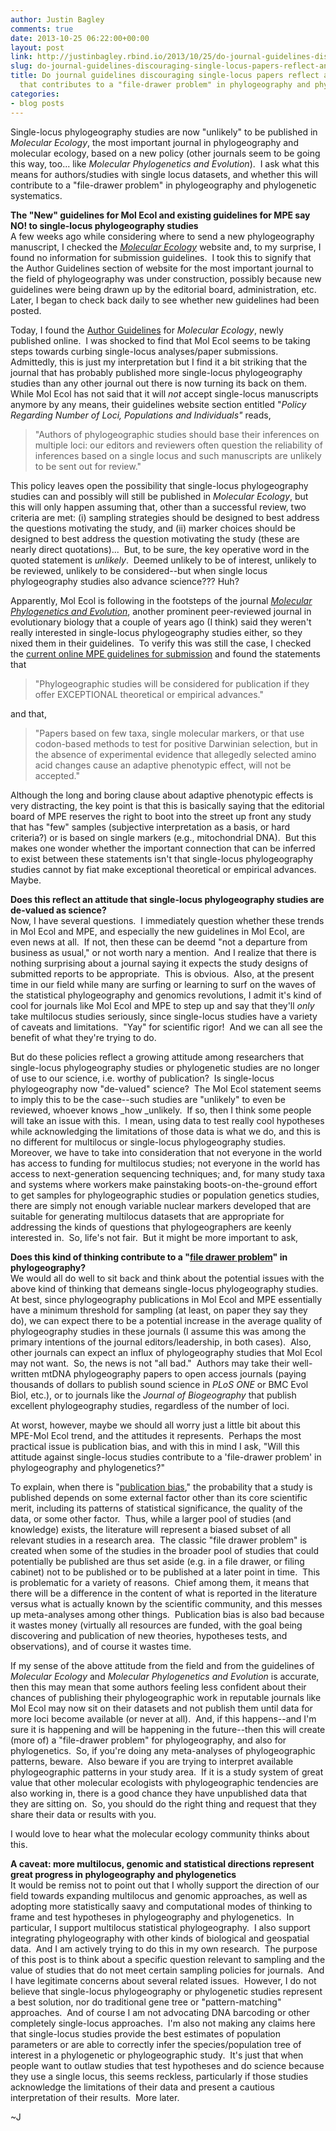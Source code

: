 ```yaml
---
author: Justin Bagley
comments: true
date: 2013-10-25 06:22:00+00:00
layout: post
link: http://justinbagley.rbind.io/2013/10/25/do-journal-guidelines-discouraging-single-locus-papers-reflect-an-attitude-that-contributes-to-a-file-drawer-problem-in-phylogeography-and-phylogenetics/
slug: do-journal-guidelines-discouraging-single-locus-papers-reflect-an-attitude-that-contributes-to-a-file-drawer-problem-in-phylogeography-and-phylogenetics
title: Do journal guidelines discouraging single-locus papers reflect an attitude
  that contributes to a "file-drawer problem" in phylogeography and phylogenetics?
categories:
- blog posts
---
```


Single-locus phylogeography studies are now "unlikely" to be published in _Molecular Ecology_, the most important journal in phylogeography and molecular ecology, based on a new policy (other journals seem to be going this way, too... like _Molecular Phylogenetics and Evolution_).  I ask what this means for authors/studies with single locus datasets, and whether this will contribute to a "file-drawer problem" in phylogeography and phylogenetic systematics.  
  
**The "New" guidelines for Mol Ecol and existing guidelines for MPE say NO! to single-locus phylogeography studies**  
A few weeks ago while considering where to send a new phylogeography manuscript, I checked the _[Molecular Ecology](http://onlinelibrary.wiley.com/journal/10.1111/%28ISSN%291365-294X)_ website and, to my surprise, I found no information for submission guidelines.  I took this to signify that the Author Guidelines section of website for the most important journal to the field of phylogeography was under construction, possibly because new guidelines were being drawn up by the editorial board, administration, etc.  Later, I began to check back daily to see whether new guidelines had been posted.  
  
Today, I found the [Author Guidelines](http://onlinelibrary.wiley.com/journal/10.1111/%28ISSN%291365-294X/homepage/ForAuthors.html) for _Molecular Ecology_, newly published online.  I was shocked to find that Mol Ecol seems to be taking steps  towards curbing single-locus analyses/paper submissions.  Admittedly,  this is just my interpretation but I find it a bit striking that the journal that  has probably published more single-locus phylogeography studies than any  other journal out there is now turning its back on them.  While Mol Ecol has not said that it will _not_ accept single-locus manuscripts anymore by any means, their guidelines website section entitled "_Policy Regarding Number of Loci, Populations and                 Individuals"_ reads,  


<blockquote>"Authors of phylogeographic studies should              base their  inferences on multiple loci: our editors and reviewers               often question the reliability of inferences based on a single               locus and such manuscripts are unlikely to be sent out for               review."</blockquote>

This policy leaves open the possibility that single-locus phylogeography studies can and possibly will still be published in _Molecular Ecology_,  but this will only happen assuming that, other than a successful  review, two criteria are met: (i) sampling strategies               should be designed to best address the questions motivating the study,  and (ii) marker  choices should be designed to best address the question               motivating the study (these are nearly direct quotations)...  But, to be  sure, the key operative word in the quoted statement is _unlikely_.  Deemed unlikely to be of interest, unlikely to be reviewed, unlikely to  be considered--but when single locus phylogeography studies also advance  science??? Huh?    
  
Apparently, Mol Ecol is following in the footsteps of the journal [_Molecular Phylogenetics and Evolution_](http://www.sciencedirect.com/science/journal/10557903), another prominent peer-reviewed journal in evolutionary biology that a couple of years ago (I think) said they weren't really interested in single-locus phylogeography studies either, so they nixed them in their guidelines.  To verify this was still the case, I checked the [current online MPE guidelines for submission](http://www.elsevier.com/journals/molecular-phylogenetics-and-evolution/1055-7903/guide-for-authors) and found the statements that  


>"Phylogeographic studies will be considered for publication if they offer EXCEPTIONAL theoretical or empirical advances."
>

and that,  

>"Papers based on few taxa, single molecular markers, or that use  codon-based methods to test for positive Darwinian selection, but in the  absence of experimental evidence that allegedly selected amino acid  changes cause an adaptive phenotypic effect, will not be accepted."
>

Although the long and boring clause about adaptive phenotypic effects is very distracting, the key point is that this is basically saying that the editorial board of MPE reserves the right to boot into the street up front any study that has "few" samples (subjective interpretation as a basis, or hard criteria?) or is based on single markers (e.g., mitochondrial DNA).  But this makes one wonder whether the important connection that can be inferred to exist between these statements isn't that single-locus phylogeography studies cannot by fiat make exceptional theoretical or empirical advances.  Maybe.  

**Does this reflect an attitude that single-locus phylogeography studies are de-valued as science?**  
Now, I have several questions.  I immediately question whether these trends in Mol Ecol and MPE, and especially the new guidelines in Mol Ecol, are even news at all.  If not, then these can be deemd "not a departure from business as usual," or not worth nary a mention.  And I realize that there is nothing surprising about a journal saying it expects the study designs of submitted reports to be appropriate.  This is obvious.  Also, at the present time in our field while many are surfing or learning to surf on the waves of the statistical phylogeography and genomics revolutions, I admit it's kind of cool for journals like Mol Ecol and MPE to step up and say that they'll _only_ take multilocus studies seriously, since single-locus studies have a variety of caveats and limitations.  "Yay" for scientific rigor!  And we can all see the benefit of what they're trying to do.  
  
But do these policies reflect a growing attitude among researchers that single-locus phylogeography studies or phylogenetic studies are no longer of use to our science, i.e. worthy of publication?  Is single-locus phylogeography now "de-valued" science?  The Mol Ecol statement seems to imply this to be the case--such studies are "unlikely" to even be reviewed, whoever knows _how _unlikely.  If so, then I think some people will take an issue with this.  I mean, using data to test really cool hypotheses while acknowledging the limitations of those data is what we do, and this is no different for multilocus or single-locus phylogeography studies.  Moreover, we have to take into consideration that not everyone in the world has access to funding for multilocus studies; not everyone in the world has access to next-generation sequencing techniques; and, for many study taxa and systems where workers make painstaking boots-on-the-ground effort to get samples for phylogeographic studies or population genetics studies, there are simply not enough variable nuclear markers developed that are suitable for generating multilocus datasets that are appropriate for addressing the kinds of questions that phylogeographers are keenly interested in.  So, life's not fair.  But it might be more important to ask,  
  
**Does this kind of thinking contribute to a "[file drawer problem](http://scientificexploration.org/journal/jse_14_1_scargle.pdf)" in phylogeography?**   
We would all do well to sit back and think about the potential issues with the above kind of thinking that demeans single-locus phylogeography studies.  At best, since phylogeography publications in Mol Ecol and MPE essentially have a minimum threshold for sampling (at least, on paper they say they do), we can expect there to be a potential increase in the average quality of phylogeography studies in these journals (I assume this was among the primary intentions of the journal editors/leadership, in both cases).  Also, other journals can expect an influx of phylogeography studies that Mol Ecol may not want.  So, the news is not "all bad."  Authors may take their well-written mtDNA phylogeography papers to open access journals (paying thousands of dollars to publish sound science in _PLoS ONE_ or BMC Evol Biol, etc.), or to journals like the _Journal of Biogeography_ that publish excellent phylogeography studies, regardless of the number of loci.  
  
At worst, however, maybe we should all worry just a little bit about this MPE-Mol Ecol trend, and the attitudes it represents.  Perhaps the most practical issue is publication bias, and with this in mind I ask, "Will  this attitude against single-locus studies contribute to a 'file-drawer  problem' in phylogeography and phylogenetics?"   
  
To explain, when there is "[publication bias](http://en.wikipedia.org/wiki/Publication_bias)," the probability that a study is published depends on some external factor other than its core scientific merit, including its patterns of statistical significance, the quality of the data, or some other factor.  Thus, while a larger pool of studies (and knowledge) exists, the literature will represent a biased subset of all relevant studies in a research area.  The classic "file drawer problem" is created when some of the studies in the broader pool of studies that could potentially be published are thus set aside (e.g. in a file drawer, or filing cabinet) not to be published or to be published at a later point in time.  This is problematic for a variety of reasons.  Chief among them, it means that there will be a difference in the content of what is  reported in the literature versus what is actually known by the  scientific community, and this messes up meta-analyses among other things.  Publication bias is also bad because it wastes money (virtually all resources are funded, with the goal being discovering and publication of new theories, hypotheses tests, and observations), and of course it wastes time.  
  
If my sense of the above attitude from the field and from the guidelines of _Molecular Ecology_ and _Molecular Phylogenetics and Evolution_ is accurate, then this may mean that some authors feeling less confident about their chances of publishing their phylogeographic work in reputable journals like Mol Ecol may now sit on their datasets and not publish them until data for more loci become available (or never at all).  And, if this happens--and I'm sure it is happening and will be happening in the future--then this will create (more of) a "file-drawer problem" for phylogeography, and also for phylogenetics.  So, if you're doing any meta-analyses of phylogeographic patterns, beware.  Also beware if you are trying to interpret available phylogeographic patterns in your study area.  If it is a study system of great value that other molecular ecologists with phylogeographic tendencies are also working in, there is a good chance they have unpublished data that they are sitting on.  So, you should do the right thing and request that they share their data or results with you.  
  
I would love to hear what the molecular ecology community thinks about this.  
  
**A caveat: more multilocus, genomic and statistical directions represent great progress in phylogeography and phylogenetics**  
It would be remiss not to point out that I wholly support the direction of our field towards expanding multilocus and genomic approaches, as well as adopting more statistically saavy and computational modes of thinking to frame and test hypotheses in phylogeography and phylogenetics.  In particular, I support multilocus statistical phylogeography.  I also support integrating phylogeography with other kinds of biological and geospatial data.  And I am actively trying to do this in my own research.  The purpose of this post is to think about a specific question relevant to sampling and the value of studies that do not meet certain sampling policies for journals.  And I have legitimate concerns about several related issues.  However, I do not believe that single-locus phylogeography or phylogenetic studies represent a best solution, nor do traditional gene tree or "pattern-matching" approaches.  And of course I am not advocating DNA barcoding or other completely single-locus approaches.  I'm also not making any claims here that single-locus studies provide the best estimates of population parameters or are able to correctly infer the species/population tree of interest in a phylogenetic or phylogeographic study.  It's just that when people want to outlaw studies that test hypotheses and do science because they use a single locus, this seems reckless, particularly if those studies acknowledge the limitations of their data and present a cautious interpretation of their results.  More later.  
  
~J
